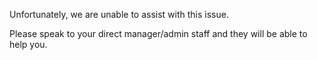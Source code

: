 Unfortunately, we are unable to assist with this issue.

Please speak to your direct manager/admin staff and they will be able to help you.
